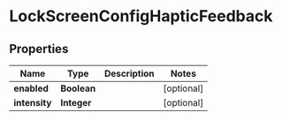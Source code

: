 

# LockScreenConfigHapticFeedback


## Properties

| Name | Type | Description | Notes |
|------------ | ------------- | ------------- | -------------|
|**enabled** | **Boolean** |  |  [optional] |
|**intensity** | **Integer** |  |  [optional] |



